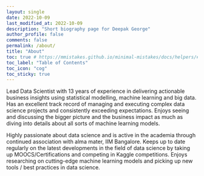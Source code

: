 ```yaml
---
layout: single
date: 2022-10-09
last_modified_at: 2022-10-09
description: "Short biography page for Deepak George"
author_profile: false
comments: false
permalink: /about/
title: "About"
toc: true # https://mmistakes.github.io/minimal-mistakes/docs/helpers/#enabled-via-yaml-front-matter
toc_label: "Table of Contents"
toc_icon: "cog"
toc_sticky: true
---
```


Lead Data Scientist with 13 years of experience in delivering actionable business insights using statistical modelling, machine learning and big data. Has an excellent track record of managing and executing complex data science projects and consistently exceeding expectations. Enjoys seeing and discussing the bigger picture and the business impact as much as diving into details about all sorts of machine learning models.

Highly passionate about data science and is active in the academia through continued association with alma mater, IIM Bangalore. Keeps up to date regularly on the latest developments in the field of data science by taking up MOOCS/Certifications and competing in Kaggle competitions. Enjoys researching on cutting-edge machine learning models and picking up new tools / best practices in data science. 